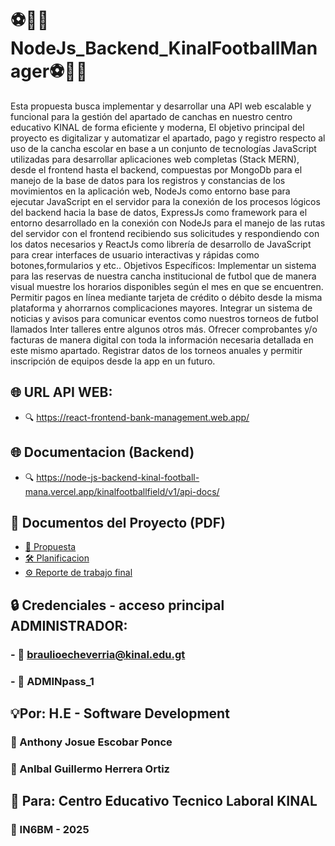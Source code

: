 # ⚽🥅🏫NodeJs_Backend_KinalFootballManager⚽🥅🏫
Esta propuesta busca implementar y desarrollar una API web escalable y funcional para la gestión del apartado de canchas en nuestro centro educativo KINAL de forma eficiente y moderna, El objetivo principal del proyecto es digitalizar y automatizar el apartado, pago y registro respecto al uso de la cancha escolar en base a un conjunto de tecnologías JavaScript utilizadas para desarrollar aplicaciones web completas (Stack MERN), desde el frontend hasta el backend, compuestas por MongoDb para el manejo de la base de datos para los registros y constancias de los movimientos en la aplicación web, NodeJs como entorno base para ejecutar JavaScript en el servidor para la conexión de los procesos lógicos del backend hacia la base de datos, ExpressJs como framework para el entorno desarrollado en la conexión con NodeJs para el manejo de las rutas del servidor con el frontend recibiendo sus solicitudes y respondiendo con los datos necesarios y ReactJs como librería de desarrollo de JavaScript para crear interfaces de usuario interactivas y rápidas como botones,formularios y etc..
Objetivos Específicos:
Implementar un sistema para las reservas de nuestra cancha institucional de futbol que de manera visual muestre los horarios disponibles según el mes en que se encuentren.
Permitir pagos en línea mediante tarjeta de crédito o débito desde la misma plataforma y ahorrarnos complicaciones mayores.
Integrar un sistema de noticias y avisos para comunicar eventos como nuestros torneos de futbol llamados Inter talleres entre algunos otros más.
Ofrecer comprobantes y/o facturas de manera digital con toda la información necesaria detallada en este mismo apartado.
Registrar datos de los torneos anuales y permitir inscripción de equipos desde la app en un futuro.

## 🌐 URL API WEB:
 - 🔍 https://react-frontend-bank-management.web.app/

## 🌐 Documentacion (Backend)
  - 🔍 https://node-js-backend-kinal-football-mana.vercel.app/kinalfootballfield/v1/api-docs/

## 📘 Documentos del Proyecto (PDF)
- [📄 Propuesta](./public/Propuesta%20de%20proyecto%20FOOTBALL%20KINAL%20FIELD%20-%20HE%20S.D.pdf)
- [🛠️ Planificacion](./public/PLANIFICACIÓN%20API%20WEB%20KINAL%20FOOTBALL%20FIELD%20-%20HE.pdf)
- [⚙️ Reporte de trabajo final](./public/Reporte%20final%20API%20Web%20Football%20KINAL%20-%20field%20-%20HE.pdf)

## 🔒 Credenciales - acceso principal ADMINISTRADOR:
### - 🔑 braulioecheverria@kinal.edu.gt
### - 🔑 ADMINpass_1

## 💡Por: H.E - Software Development
 ### 🪪 Anthony Josue Escobar Ponce  
 ### 🪪 AnIbal Guillermo Herrera Ortiz 
 
## 📨 Para: Centro Educativo Tecnico Laboral KINAL
 ### 🏫 IN6BM - 2025
